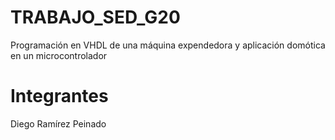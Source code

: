 # TRABAJO_SED_G20

 Programación en VHDL de una máquina expendedora y aplicación domótica en un microcontrolador

 
# Integrantes

Diego Ramírez Peinado
